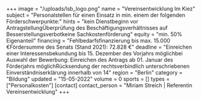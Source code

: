 +++
image = "/uploads/lsb_logo.png"
name = "Vereinsentwicklung Im Kiez"
subject = "Personalstellen für einen Einsatz in min. einem der folgenden Förderschwerpunkte:"
hints = "kein Dienstbeginn vor AntragstellungÜberprüfung des Beschäftigungsverhältnisses auf Besserstellungsverbotkeine Sachkostenförderung"
equity = "min. 50% Eigenanteil"
financing = "Fehlbedarfsfinanzierung bis max. 15.000 €Fördersumme des Senats (Stand 2021): 72.828 €"
deadline = "Einreichen einer Interessensbekundung bis 15. Dezember des Vorjahrs möglichbei Auswahl der Bewerbung: Einreichen des Antrags ab 01. Januar des Förderjahrs möglichRücksendung der rechtsverbindlich unterschriebenen Einverständniserklärung innerhalb von 14"
region = "Berlin"
category = "Bildung"
updated = "15-05-2022"
volume = 0
sports = []
types = ["Personalkosten"]
[contact]
contact_person = "Miriam Streich | Referentin Vereinsentwicklung"
+++